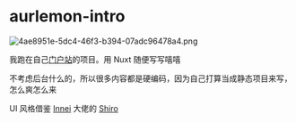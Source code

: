 # aurlemon-intro
![4ae8951e-5dc4-46f3-b394-07adc96478a4.png](https://s2.loli.net/2025/02/15/PAcYFtofLCKGbpJ.png)

我跑在自己[门户站](https://aurlemon.top/)的项目。用 Nuxt 随便写写嘻嘻

不考虑后台什么的，所以很多内容都是硬编码，因为自己打算当成静态项目来写，怎么爽怎么来

UI 风格借鉴 [Innei](https://github.com/Innei) 大佬的 [Shiro](https://github.com/Innei/Shiro)